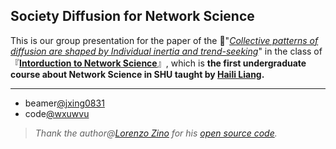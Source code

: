 ## Society Diffusion for Network Science

This is our group presentation for the paper of the 📃"*[Collective patterns of diffusion are shaped by Individual inertia and trend-seeking](https://doi.org/10.1038/s41467-021-25953-1)*" in the class of 『**[Intorduction to Network Science](http://mooc1.elearning.shu.edu.cn/mycourse/studentcourse?courseId=227845011&clazzid=61709981&enc=4e2cfaac316455ff9b10dac6526179a4)**』, which is **the first undergraduate course about Network Science in SHU taught by [Haili Liang](http://haililiang.academic.site/).**

---

- beamer[@jxing0831](https://github.com/jxing0831)
- code[@wxuwvu](https://github.com/wxuwvu)
  
 > *Thank the author@[Lorenzo Zino](https://github.com/lzino90) for his [open source code](https://github.com/lzino90/diffusion/tree/v1.0).*
        
